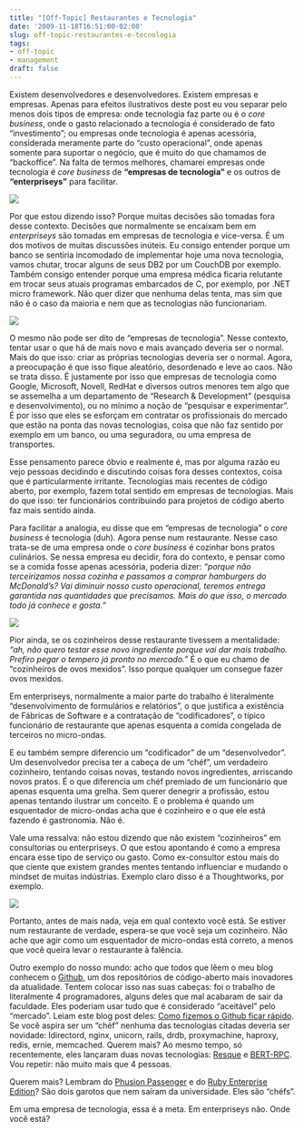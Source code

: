```yaml
---
title: "[Off-Topic] Restaurantes e Tecnologia"
date: '2009-11-18T16:51:00-02:00'
slug: off-topic-restaurantes-e-tecnologia
tags:
- off-topic
- management
draft: false
---
```


Existem desenvolvedores e desenvolvedores. Existem empresas e empresas. Apenas para efeitos ilustrativos deste post eu vou separar pelo menos dois tipos de empresa: onde tecnologia faz parte ou é o _core business_, onde o gasto relacionado a tecnologia é considerado de fato “investimento”; ou empresas onde tecnologia é apenas acessória, considerada meramente parte do “custo operacional”, onde apenas somente para suportar o negócio, que é muito do que chamamos de “backoffice”. Na falta de termos melhores, chamarei empresas onde tecnologia é _core business_ de **“empresas de tecnologia”** e os outros de **“enterpriseys”** para facilitar.

![](http://s3.amazonaws.com/akitaonrails/assets/2009/11/18/A_Busy_Restaurant_Kitchen.JPG_original.jpeg)

Por que estou dizendo isso? Porque muitas decisões são tomadas fora desse contexto. Decisões que normalmente se encaixam bem em _enterpriseys_ são tomadas em empresas de tecnologia e vice-versa. É um dos motivos de muitas discussões inúteis. Eu consigo entender porque um banco se sentiria incomodado de implementar hoje uma nova tecnologia, vamos chutar, trocar alguns de seus DB2 por um CouchDB por exemplo. Também consigo entender porque uma empresa médica ficaria relutante em trocar seus atuais programas embarcados de C, por exemplo, por .NET micro framework. Não quer dizer que nenhuma delas tenta, mas sim que não é o caso da maioria e nem que as tecnologias não funcionariam.


 ![](http://s3.amazonaws.com/akitaonrails/assets/2009/11/18/cheftony_original.jpg)

O mesmo não pode ser dito de “empresas de tecnologia”. Nesse contexto, tentar usar o que há de mais novo e mais avançado deveria ser o normal. Mais do que isso: criar as próprias tecnologias deveria ser o normal. Agora, a preocupação é que isso fique aleatório, desordenado e leve ao caos. Não se trata disso. É justamente por isso que empresas de tecnologia como Google, Microsoft, Novell, RedHat e diversos outros menores tem algo que se assemelha a um departamento de “Research & Development” (pesquisa e desenvolvimento), ou no mínimo a noção de “pesquisar e experimentar”. É por isso que eles se esforçam em contratar os profissionais do mercado que estão na ponta das novas tecnologias, coisa que não faz sentido por exemplo em um banco, ou uma seguradora, ou uma empresa de transportes.

Esse pensamento parece óbvio e realmente é, mas por alguma razão eu vejo pessoas decidindo e discutindo coisas fora desses contextos, coisa que é particularmente irritante. Tecnologias mais recentes de código aberto, por exemplo, fazem total sentido em empresas de tecnologias. Mais do que isso: ter funcionários contribuindo para projetos de código aberto faz mais sentido ainda.

Para facilitar a analogia, eu disse que em “empresas de tecnologia” o _core business_ é tecnologia (duh). Agora pense num restaurante. Nesse caso trata-se de uma empresa onde o _core business_ é cozinhar bons pratos culinários. Se nessa empresa eu decidir, fora do contexto, e pensar como se a comida fosse apenas acessória, poderia dizer: _“porque não terceirizamos nossa cozinha e passamos a comprar hamburgers do McDonald’s? Vai diminuir nosso custo operacional, teremos entrega garantida nas quantidades que precisamos. Mais do que isso, o mercado todo já conhece e gosta.”_

![](http://s3.amazonaws.com/akitaonrails/assets/2009/11/18/chaplin-charlie-modern-times_01_original.jpg)

Pior ainda, se os cozinheiros desse restaurante tivessem a mentalidade: _“ah, não quero testar esse novo ingrediente porque vai dar mais trabalho. Prefiro pegar o tempero já pronto no mercado.”_ É o que eu chamo de “cozinheiros de ovos mexidos”. Isso porque qualquer um consegue fazer ovos mexidos.

Em enterpriseys, normalmente a maior parte do trabalho é literalmente “desenvolvimento de formulários e relatórios”, o que justifica a existência de Fábricas de Software e a contratação de “codificadores”, o típico funcionário de restaurante que apenas esquenta a comida congelada de terceiros no micro-ondas.

E eu também sempre diferencio um “codificador” de um “desenvolvedor”. Um desenvolvedor precisa ter a cabeça de um “chéf”, um verdadeiro cozinheiro, tentando coisas novas, testando novos ingredientes, arriscando novos pratos. É o que diferencia um chéf premiado de um funcionário que apenas esquenta uma grelha. Sem querer denegrir a profissão, estou apenas tentando ilustrar um conceito. E o problema é quando um esquentador de micro-ondas acha que é cozinheiro e o que ele está fazendo é gastronomia. Não é.

Vale uma ressalva: não estou dizendo que não existem “cozinheiros” em consultorias ou enterpriseys. O que estou apontando é como a empresa encara esse tipo de serviço ou gasto. Como ex-consultor estou mais do que ciente que existem grandes mentes tentando influenciar e mudando o mindset de muitas indústrias. Exemplo claro disso é a Thoughtworks, por exemplo.

 ![](http://s3.amazonaws.com/akitaonrails/assets/2009/11/18/kitchen_original.jpg)

Portanto, antes de mais nada, veja em qual contexto você está. Se estiver num restaurante de verdade, espera-se que você seja um cozinheiro. Não ache que agir como um esquentador de micro-ondas está correto, a menos que você queira levar o restaurante à falência.

Outro exemplo do nosso mundo: acho que todos que lêem o meu blog conhecem o [Github](http://github.com), um dos repositórios de código-aberto mais inovadores da atualidade. Tentem colocar isso nas suas cabeças: foi o trabalho de literalmente 4 programadores, alguns deles que mal acabaram de sair da faculdade. Eles poderiam usar tudo que é considerado “aceitável” pelo “mercado”. Leiam este blog post deles: [Como fizemos o Github ficar rápido](http://github.com/blog/530-how-we-made-github-fast). Se você aspira ser um “chéf” nenhuma das tecnologias citadas deveria ser novidade: ldirectord, nginx, unicorn, rails, drdb, proxymachine, haproxy, redis, ernie, memcached. Querem mais? Ao mesmo tempo, só recentemente, eles lançaram duas novas tecnologias: [Resque](http://github.com/blog/542-introducing-resque) e [BERT-RPC](http://github.com/blog/531-introducing-bert-and-bert-rpc). Vou repetir: não muito mais que 4 pessoas.

Querem mais? Lembram do [Phusion Passenger](http://www.modrails.com/) e do [Ruby Enterprise Edition](http://www.rubyenterpriseedition.com/)? São dois garotos que nem saíram da universidade. Eles são “chéfs”.

Em uma empresa de tecnologia, essa é a meta. Em enterpriseys não. Onde você está?

